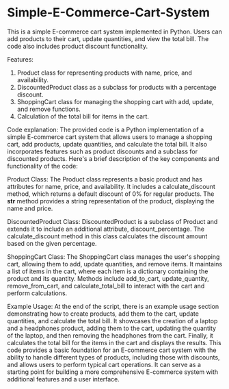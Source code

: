 # Simple-E-Commerce-Cart-System
This is a simple E-commerce cart system implemented in Python. Users can add products to their cart, update quantities, and view the total bill. The code also includes product discount functionality.

Features:
1. Product class for representing products with name, price, and availability.
2. DiscountedProduct class as a subclass for products with a percentage discount.
3. ShoppingCart class for managing the shopping cart with add, update, and remove functions.
4. Calculation of the total bill for items in the cart.

Code explanation:
The provided code is a Python implementation of a simple E-commerce cart system that allows users to manage a shopping cart, add products, update quantities, and calculate the total bill. It also incorporates features such as product discounts and a subclass for discounted products. Here's a brief description of the key components and functionality of the code:

Product Class:
The Product class represents a basic product and has attributes for name, price, and availability.
It includes a calculate_discount method, which returns a default discount of 0% for regular products.
The __str__ method provides a string representation of the product, displaying the name and price.

DiscountedProduct Class:
DiscountedProduct is a subclass of Product and extends it to include an additional attribute, discount_percentage.
The calculate_discount method in this class calculates the discount amount based on the given percentage.

ShoppingCart Class:
The ShoppingCart class manages the user's shopping cart, allowing them to add, update quantities, and remove items.
It maintains a list of items in the cart, where each item is a dictionary containing the product and its quantity.
Methods include add_to_cart, update_quantity, remove_from_cart, and calculate_total_bill to interact with the cart and perform calculations.

Example Usage:
At the end of the script, there is an example usage section demonstrating how to create products, add them to the cart, update quantities, and calculate the total bill.
It showcases the creation of a laptop and a headphones product, adding them to the cart, updating the quantity of the laptop, and then removing the headphones from the cart.
Finally, it calculates the total bill for the items in the cart and displays the results.
This code provides a basic foundation for an E-commerce cart system with the ability to handle different types of products, including those with discounts, and allows users to perform typical cart operations. It can serve as a starting point for building a more comprehensive E-commerce system with additional features and a user interface.
